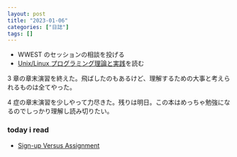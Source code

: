 ```yaml
---
layout: post
title: "2023-01-06"
categories: ["日誌"]
tags: []
---
```


- WWEST のセッションの相談を投げる
- [Unix/Linux プログラミング理論と実践](https://www.amazon.co.jp/dp/4048700219)を読む

3 章の章末演習を終えた。飛ばしたのもあるけど、理解するための大事と考えられるものは全てやった。

4 症の章末演習を少しやって力尽きた。残りは明日。この本はめっちゃ勉強になるのでしっかり理解し読み切りたい。

### today i read

- [Sign-up Versus Assignment](https://geekincentives.substack.com/p/sign-up-versus-assignment)

